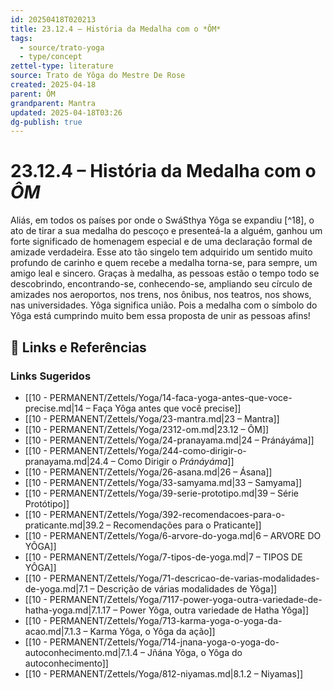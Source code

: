 ```yaml
---
id: 20250418T020213
title: 23.12.4 – História da Medalha com o *ÔM*
tags:
  - source/trato-yoga
  - type/concept
zettel-type: literature
source: Trato de Yôga do Mestre De Rose
created: 2025-04-18
parent: ÔM
grandparent: Mantra
updated: 2025-04-18T03:26
dg-publish: true
---
```


# 23.12.4 – História da Medalha com o *ÔM*

Aliás, em todos os países por onde o SwáSthya Yôga se expandiu [^18], o ato de tirar a sua medalha do pescoço e presenteá-la a alguém, ganhou um forte significado de homenagem especial e de uma declaração formal de amizade verdadeira. Esse ato tão singelo tem adquirido um sentido muito profundo de carinho e quem recebe a medalha torna-se, para sempre, um amigo leal e sincero. Graças à medalha, as pessoas estão o tempo todo se descobrindo, encontrando-se, conhecendo-se, ampliando seu círculo de amizades nos aeroportos, nos trens, nos ônibus, nos teatros, nos shows, nas universidades. Yôga significa união. Pois a medalha com o símbolo do Yôga está cumprindo muito bem essa proposta de unir as pessoas afins!

## 🔗 Links e Referências











### Links Sugeridos

- [[10 - PERMANENT/Zettels/Yoga/14-faca-yoga-antes-que-voce-precise.md\|14 – Faça Yôga antes que você precise]]
- [[10 - PERMANENT/Zettels/Yoga/23-mantra.md\|23 – Mantra]]
- [[10 - PERMANENT/Zettels/Yoga/2312-om.md\|23.12 – ÔM]]
- [[10 - PERMANENT/Zettels/Yoga/24-pranayama.md\|24 – Pránáyáma]]
- [[10 - PERMANENT/Zettels/Yoga/244-como-dirigir-o-pranayama.md\|24.4 – Como Dirigir o *Pránáyáma*]]
- [[10 - PERMANENT/Zettels/Yoga/26-asana.md\|26 – Ásana]]
- [[10 - PERMANENT/Zettels/Yoga/33-samyama.md\|33 – Samyama]]
- [[10 - PERMANENT/Zettels/Yoga/39-serie-prototipo.md\|39 – Série Protótipo]]
- [[10 - PERMANENT/Zettels/Yoga/392-recomendacoes-para-o-praticante.md\|39.2 – Recomendações para o Praticante]]
- [[10 - PERMANENT/Zettels/Yoga/6-arvore-do-yoga.md\|6 – ARVORE DO YÔGA]]
- [[10 - PERMANENT/Zettels/Yoga/7-tipos-de-yoga.md\|7 – TIPOS DE YÔGA]]
- [[10 - PERMANENT/Zettels/Yoga/71-descricao-de-varias-modalidades-de-yoga.md\|7.1 – Descrição de várias modalidades de Yôga]]
- [[10 - PERMANENT/Zettels/Yoga/7117-power-yoga-outra-variedade-de-hatha-yoga.md\|7.1.17 – Power Yôga, outra variedade de Hatha Yôga]]
- [[10 - PERMANENT/Zettels/Yoga/713-karma-yoga-o-yoga-da-acao.md\|7.1.3 – Karma Yôga, o Yôga da ação]]
- [[10 - PERMANENT/Zettels/Yoga/714-jnana-yoga-o-yoga-do-autoconhecimento.md\|7.1.4 – Jñána Yôga, o Yôga do autoconhecimento]]
- [[10 - PERMANENT/Zettels/Yoga/812-niyamas.md\|8.1.2 – Niyamas]]